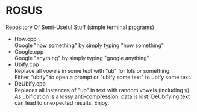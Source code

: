 # ROSUS

Repository Of Semi-Useful Stuff (simple terminal programs)

- How.cpp  
  Google "how something" by simply typing "how something"
- Google.cpp  
  Google "anything" by simply typing "google anything"
- Ubify.cpp  
  Replace all vowels in some text with "ub" for lols or something.  
  Either "ubify" to open a prompt or "ubify some text" to ubify some text.
- DeUbify.cpp  
  Replaces all instances of "ub" in text with random vowels (including y).  
  As ubification is a lossy anti-compression, data is lost. DeUbifying text
  can lead to unexpected results. Enjoy.
